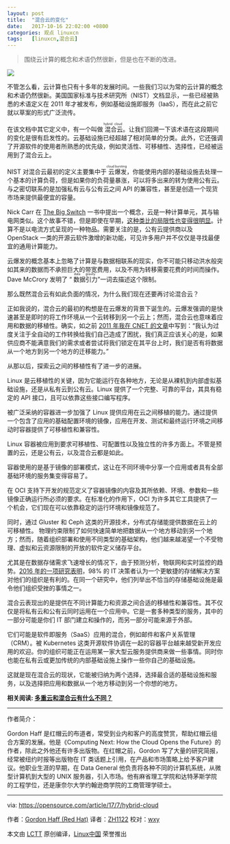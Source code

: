 ```yaml
---
layout: post
title:	"混合云的变化"
date:	2017-10-16 22:02:00 +0800 
categories:	观点 linuxcn 
tags:	[linuxcn,混合云]
---
```




> 
> 围绕云计算的概念和术语仍然很新，但是也在不断的改进。
> 
> 
> 


![](/Asserts/Images//attachment/album/201710/16/220451s9fc07mrjq9sf39s.jpeg)


不管怎么看，云计算也只有十多年的发展时间。一些我们习以为常的云计算的概念和术语仍然很新。美国国家标准与技术研究所（NIST）文档显示，一些已经被熟悉的术语定义在 2011 年才被发布，例如基础设施即服务（IaaS），而在此之前它就以草案的形式广泛流传。


在该文档中其它定义中，有一个叫做<ruby> 混合云 <rt>  hybrid cloud </rt></ruby>。让我们回溯一下该术语在这段期间的变化是很有启发性的。云基础设施已经超越了相对简单的分类。此外，它还强调了开源软件的使用者所熟悉的优先级，例如灵活性、可移植性、选择性，已经被运用到了混合云上。


NIST 对混合云最初的定义主要集中于<ruby> 云爆发 <rt>  cloud bursting </rt></ruby>，你能使用内部的基础设施去处理一个基本的计算负荷，但是如果你的负荷量暴涨，可以将多出来的转为使用公有云。与之密切联系的是加强私有云与公有云之间 API 的兼容性，甚至是创造一个现货市场来提供最便宜的容量。


Nick Carr 在 [The Big Switch](http://www.nicholascarr.com/?page_id=21) 一书中提出一个概念，云是一种计算单元，其与输电网类似。这个故事不错，但是即使在早期，[这种类比的局限性也变得很明显](https://www.cnet.com/news/there-is-no-big-switch-for-cloud-computing/)。计算不是以电流方式呈现的一种物品。需要关注的是，公有云提供商以及 OpenStack 一类的开源云软件激增的新功能，可见许多用户并不仅仅是寻找最便宜的通用计算能力。


云爆发的概念基本上忽略了计算是与数据相联系的现实，你不可能只移动洪水般突如其来的数据而不承担巨大的带宽费用，以及不用为转移需要花费的时间而操作。Dave McCrory 发明了 “<ruby> 数据引力 <rt>  data gravity </rt></ruby>”一词去描述这个限制。


那么既然混合云有如此负面的情况，为什么我们现在还要再讨论混合云？


正如我说的，混合云的最初的构想是在云爆发的背景下诞生的。云爆发强调的是快速甚至是即时的将工作环境从一个云转移到另一个云上；然而，混合云也意味着应用和数据的移植性。确实，如之前 [2011 年我在 CNET 的文章](https://www.cnet.com/news/cloudbursting-or-just-portable-clouds/)中写到：“我认为过度关注于全自动的工作转换给我们自己造成了困扰，我们真正应该关心的是，如果供应商不能满意我们的需求或者尝试将我们锁定在其平台上时，我们是否有将数据从一个地方到另一个地方的迁移能力。”


从那以后，探索云之间的移植性有了进一步的进展。


Linux 是云移植性的关键，因为它能运行在各种地方，无论是从裸机到内部虚拟基础设施，还是从私有云到公有云。Linux 提供了一个完整、可靠的平台，其具有稳定的 API 接口，且可以依靠这些接口编写程序。


被广泛采纳的容器进一步加强了 Linux 提供应用在云之间移植的能力。通过提供一个包含了应用的基础配置环境的镜像，应用在开发、测试和最终运行环境之间移动时容器提供了可移植性和兼容性。


Linux 容器被应用到要求可移植性、可配置性以及独立性的许多方面上。不管是预置的云，还是公有云，以及混合云都是如此。


容器使用的是基于镜像的部署模式，这让在不同环境中分享一个应用或者具有全部基础环境的服务集变得容易了。


在 OCI 支持下开发的规范定义了容器镜像的内容及其所依赖、环境、参数和一些镜像正确运行所必须的要求。在标准化的作用下，OCI 为许多其它工具提供了一个机会，它们现在可以依靠稳定的运行环境和镜像规范了。


同时，通过 Gluster 和 Ceph 这类的开源技术，分布式存储能提供数据在云上的可移植性。 物理约束限制了如何快速简单地把数据从一个地方移动到另一个地方；然而，随着组织部署和使用不同类型的基础架构，他们越来越渴望一个不受物理、虚拟和云资源限制的开放的软件定义储存平台。


尤其是在数据存储需求飞速增长的情况下，由于预测分析，物联网和实时监控的趋势。[2016 年的一项研究表明](https://www.redhat.com/en/technologies/storage/vansonbourne)，98% 的 IT 决策者认为一个更敏捷的存储解决方案对他们的组织是有利的。在同一个研究中，他们列举出不恰当的存储基础设施是最令他们组织受挫的事情之一。


混合云表现出的是提供在不同计算能力和资源之间合适的移植性和兼容性。其不仅仅是将私有云和公有云同时运用在一个应用中。它是一套多种类型的服务，其中的一部分可能是你们 IT 部门建立和操作的，而另一部分可能来源于外部。


它们可能是软件即服务（SaaS）应用的混合，例如邮件和客户关系管理（CRM）。被 Kubernetes 这类开源软件协调在一起的容器平台越来越受新开发应用的欢迎。你的组织可能正在运用某一家大型云服务提供商来做一些事情。同时你也能在私有云或更加传统的内部基础设施上操作一些你自己的基础设施。


这就是现在混合云的现状，它能被归纳为两个选择，选择最合适的基础设施和服务，以及选择把应用和数据从一个地方移动到另一个你想的地方。


**相关阅读: [多重云和混合云有什么不同？](https://enterprisersproject.com/article/2017/7/multi-cloud-vs-hybrid-cloud-whats-difference)**




---


作者简介：


Gordon Haff 是红帽云的布道者，常受到业内和客户的高度赞赏，帮助红帽云组合方案的发展。他是《Computing Next: How the Cloud Opens the Future》的作者，除此之外他还有许多出版物。在红帽之前，Gordon 写了大量的研究简报，经常被纽约时报等出版物在 IT 类话题上引用，在产品和市场策略上给予客户建议。他职业生涯的早期，在 Data General 他负责将各种不同的计算机系统，从微型计算机到大型的 UNIX 服务器，引入市场。他有麻省理工学院和达特茅斯学院的工程学位，还是康奈尔大学约翰逊商学院的工商管理学硕士。




---


via: <https://opensource.com/article/17/7/hybrid-cloud>


作者：[Gordon Haff (Red Hat)](https://opensource.com/users/ghaff) 译者：[ZH1122](https://github.com/ZH1122) 校对：[wxy](https://github.com/wxy)


本文由 [LCTT](https://github.com/LCTT/TranslateProject) 原创编译，[Linux中国](https://linux.cn/) 荣誉推出
